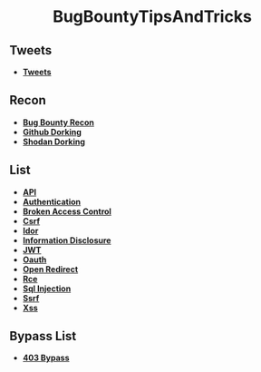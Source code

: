 <h1 align="center">BugBountyTipsAndTricks</h1>

<h2>Tweets</h2>

- **[Tweets](https://github.com/TheLittleH4ck3r/BugBountyTipsAndWriteup/blob/main/Tweets.md)**

<h2>Recon</h2>

- **[Bug Bounty Recon](https://github.com/M4ddy-4/BugBountyTipsAndTricks/blob/main/RECON.md)**
- **[Github Dorking](https://github.com/M4ddy-4/BugBountyTipsAndWriteup/blob/main/Github.md)**
- **[Shodan Dorking](https://github.com/TheLittleH4ck3r/BugBountyTipsAndWriteup/blob/main/Shodan.md)**


<h2>List</h2>

- **[API](https://github.com/TheLittleH4ck3r/BugBountyTipsAndWriteup/blob/main/API.md)**
- **[Authentication](https://github.com/M4ddy-4/BugBountyTipsAndTricks/blob/main/AUTHENTICATION.md)**
- **[Broken Access Control](https://github.com/M4ddy-4/BugBountyTipsAndTricks/blob/main/BROKEN%20ACCESS%20CONTROL.md)**
- **[Csrf](https://github.com/M4ddy-4/BugBountyTipsAndTricks/blob/main/CSRF.md)**
- **[Idor](https://github.com/M4ddy-4/BugBountyTipsAndTricks/blob/main/IDOR.md)**
- **[Information Disclosure](https://github.com/M4ddy-4/BugBountyTipsAndTricks/blob/main/INFORMATION%20DISCLOSURE.md)**
- **[JWT](https://github.com/TheLittleH4ck3r/BugBountyTipsAndWriteup/blob/main/JWT.md)**
- **[Oauth](https://github.com/M4ddy-4/BugBountyTipsAndTricks/blob/main/OAUTH.md)**
- **[Open Redirect](https://github.com/M4ddy-4/BugBountyTipsAndTricks/blob/main/OPEN%20REDIRECT.md)**
- **[Rce](https://github.com/M4ddy-4/BugBountyTipsAndTricks/blob/main/RCE.md)**
- **[Sql Injection](https://github.com/M4ddy-4/BugBountyTipsAndTricks/blob/main/SQL%20INJECTION.md)**
- **[Ssrf](https://github.com/M4ddy-4/BugBountyTipsAndTricks/blob/main/SSRF.md)**
- **[Xss](https://github.com/M4ddy-4/BugBountyTipsAndTricks/blob/main/XSS.md)**



<h2>Bypass List</h2>

- **[403 Bypass](https://github.com/M4ddy-4/BugBountyTipsAndTricks/blob/main/403%20BYPASS.md)**
